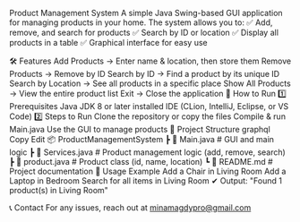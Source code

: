 Product Management System
A simple Java Swing-based GUI application for managing products in your home. The system allows you to:
✅ Add, remove, and search for products
✅ Search by ID or location
✅ Display all products in a table
✅ Graphical interface for easy use

🛠 Features
Add Products → Enter name & location, then store them
Remove Products → Remove by ID
Search by ID → Find a product by its unique ID
Search by Location → See all products in a specific place
Show All Products → View the entire product list
Exit → Close the application
🚀 How to Run
1️⃣ Prerequisites
Java JDK 8 or later installed
IDE (CLion, IntelliJ, Eclipse, or VS Code)
2️⃣ Steps to Run
Clone the repository or copy the files
Compile & run Main.java
Use the GUI to manage products
📂 Project Structure
graphql
Copy
Edit
📦 ProductManagementSystem
 ┣ 📜 Main.java        # GUI and main logic
 ┣ 📜 Services.java    # Product management logic (add, remove, search)
 ┣ 📜 product.java     # Product class (id, name, location)
 ┗ 📜 README.md        # Project documentation
📌 Usage Example
Add a Chair in Living Room
Add a Laptop in Bedroom
Search for all items in Living Room
✔ Output: "Found 1 product(s) in Living Room"

📞 Contact
For any issues, reach out at minamagdypro@gmail.com
